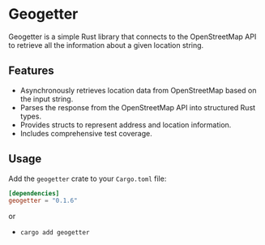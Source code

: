 # Geogetter

Geogetter is a simple Rust library that connects to the OpenStreetMap API to retrieve all the information about a given location string.

## Features

- Asynchronously retrieves location data from OpenStreetMap based on the input string.
- Parses the response from the OpenStreetMap API into structured Rust types.
- Provides structs to represent address and location information.
- Includes comprehensive test coverage.

## Usage

Add the `geogetter` crate to your `Cargo.toml` file:

```toml
[dependencies]
geogetter = "0.1.6"
```
or 

* `cargo add geogetter`
